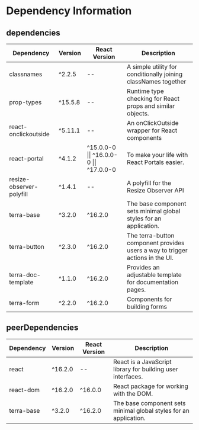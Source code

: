 # Dependency Information

## dependencies
| Dependency | Version | React Version | Description |
|-|-|-|-|
| classnames | ^2.2.5 | -- | A simple utility for conditionally joining classNames together |
| prop-types | ^15.5.8 | -- | Runtime type checking for React props and similar objects. |
| react-onclickoutside | ^5.11.1 | -- | An onClickOutside wrapper for React components |
| react-portal | ^4.1.2 | ^15.0.0-0 \|\| ^16.0.0-0 \|\| ^17.0.0-0 | To make your life with React Portals easier. |
| resize-observer-polyfill | ^1.4.1 | -- | A polyfill for the Resize Observer API |
| terra-base | ^3.2.0 | ^16.2.0 | The base component sets minimal global styles for an application. |
| terra-button | ^2.3.0 | ^16.2.0 | The terra-button component provides users a way to trigger actions in the UI. |
| terra-doc-template | ^1.1.0 | ^16.2.0 | Provides an adjustable template for documentation pages. |
| terra-form | ^2.2.0 | ^16.2.0 | Components for building forms |

## peerDependencies
| Dependency | Version | React Version | Description |
|-|-|-|-|
| react | ^16.2.0 | -- | React is a JavaScript library for building user interfaces. |
| react-dom | ^16.2.0 | ^16.0.0 | React package for working with the DOM. |
| terra-base | ^3.2.0 | ^16.2.0 | The base component sets minimal global styles for an application. |
